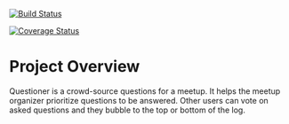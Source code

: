 
[![Build Status](https://travis-ci.org/blairt001/Questioner.svg?branch=develop)](https://travis-ci.org/blairt001/Questioner)

[![Coverage Status](https://coveralls.io/repos/github/blairt001/Questioner/badge.svg?branch=develop)](https://coveralls.io/github/blairt001/Questioner?branch=develop)

# Project Overview
Questioner is a crowd-source questions for a meetup. It helps the meetup organizer prioritize questions to be answered. Other users can vote on asked questions and they bubble to the top or bottom of the log.

